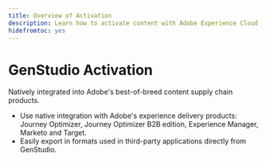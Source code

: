 ```yaml
---
title: Overview of Activation
description: Learn how to activate content with Adobe Experience Cloud and third-party applications.
hidefromtoc: yes
---
```


# GenStudio Activation

Natively integrated into Adobe's best-of-breed content supply chain products.

- Use native integration with Adobe's experience delivery products: Journey Optimizer, Journey Optimizer B2B edition, Experience Manager, Marketo and Target.
- Easily export in formats used in third-party applications directly from GenStudio.
